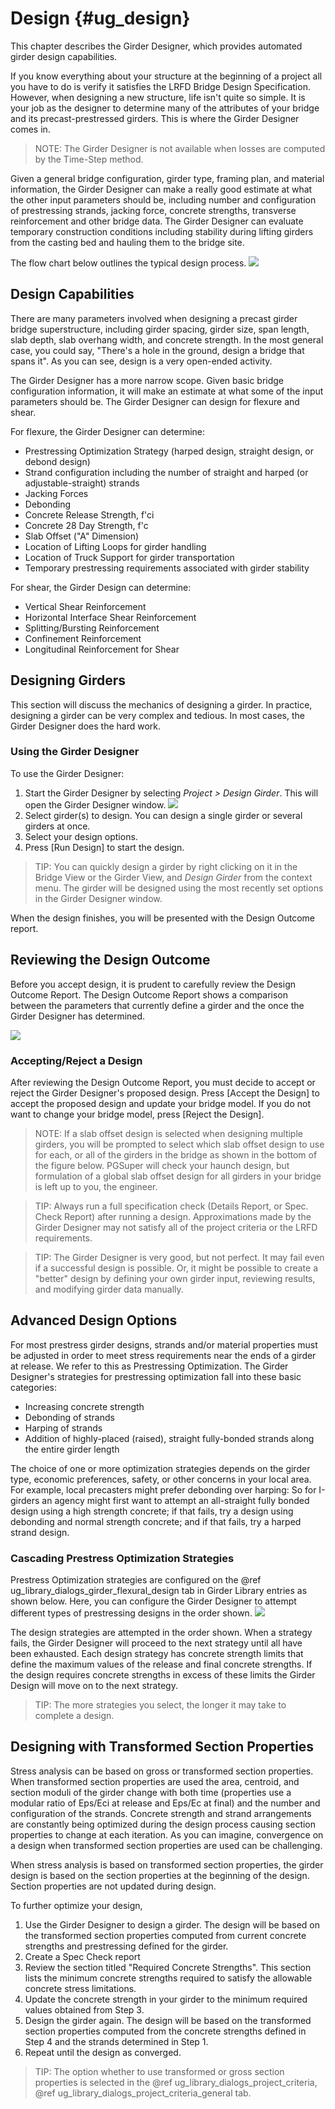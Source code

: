 Design {#ug_design}
==============================================
This chapter describes the Girder Designer, which provides automated girder design capabilities.

If you know everything about your structure at the beginning of a project all you have to do is verify it satisfies the LRFD Bridge Design Specification. However, when designing a new structure, life isn't quite so simple. It is your job as the designer to determine many of the attributes of your bridge and its precast-prestressed girders. This is where the Girder Designer comes in.

> NOTE: The Girder Designer is not available when losses are computed by the Time-Step method.

Given a general bridge configuration, girder type, framing plan, and material information, the Girder Designer can make a really good estimate at what the other input parameters should be, including number and configuration of prestressing strands, jacking force, concrete strengths, transverse reinforcement and other bridge data. The Girder Designer can evaluate temporary construction conditions including stability during lifting girders from the casting bed and hauling them to the bridge site.

The flow chart below outlines the typical design process.
![](DesignFlowchart.bmp)


Design Capabilities
---------------------
There are many parameters involved when designing a precast girder bridge superstructure, including girder spacing, girder size, span length, slab depth, slab overhang width, and concrete strength. In the most general case, you could say, "There's a hole in the ground, design a bridge that spans it". As you can see, design is a very open-ended activity.

The Girder Designer has a more narrow scope. Given basic bridge configuration information, it will make an estimate at what some of the input parameters should be. The Girder Designer can design for flexure and shear.

For flexure, the Girder Designer can determine:
* Prestressing Optimization Strategy (harped design, straight design, or debond design)
* Strand configuration including the number of straight and harped (or adjustable-straight) strands
* Jacking Forces
* Debonding
* Concrete Release Strength, f'ci
* Concrete 28 Day Strength, f'c
* Slab Offset ("A" Dimension)
* Location of Lifting Loops for girder handling
* Location of Truck Support for girder transportation
* Temporary prestressing requirements associated with girder stability

For shear, the Girder Design can determine:
* Vertical Shear Reinforcement
* Horizontal Interface Shear Reinforcement
* Splitting/Bursting Reinforcement
* Confinement Reinforcement
* Longitudinal Reinforcement for Shear 

Designing Girders
-------------------
This section will discuss the mechanics of designing a girder. In practice, designing a girder can be very complex and tedious. In most cases, the Girder Designer does the hard work.

### Using the Girder Designer ###
To use the Girder Designer:
1. Start the Girder Designer by selecting *Project > Design Girder*. This will open the Girder Designer window. ![](GirderDesigner.png)
2. Select girder(s) to design. You can design a single girder or several girders at once.
3. Select your design options. 
4. Press [Run Design] to start the design.

> TIP: You can quickly design a girder by right clicking on it in the Bridge View or the Girder View, and *Design Girder* from the context menu. The girder will be designed using the most recently set options in the Girder Designer window.

When the design finishes, you will be presented with the Design Outcome report.


Reviewing the Design Outcome
-----------------------------
Before you accept design, it is prudent to carefully review the Design Outcome Report. The Design Outcome Report shows a comparison between the parameters that currently define a girder and the once the Girder Designer has determined.

![](DesignOutcomeReport.png)

### Accepting/Reject a Design ###
After reviewing the Design Outcome Report, you must decide to accept or reject the Girder Designer's proposed design. Press [Accept the Design] to accept the proposed design and update your bridge model. If you do not want to change your bridge model, press [Reject the Design].

> NOTE: If a slab offset design is selected when designing multiple girders, you will be prompted to select which slab offset design to use for each, or all of the girders in the bridge as shown in the bottom of the figure below. PGSuper will check your haunch design, but formulation of a global slab offset design for all girders in your bridge is left up to you, the engineer.

> TIP: Always run a full specification check (Details Report, or Spec. Check Report) after running a design. Approximations made by the Girder Designer may not satisfy all of the project criteria or the LRFD requirements.

> TIP: The Girder Designer is very good, but not perfect. It may fail even if a successful design is possible. Or, it might be possible to create a "better" design by defining your own girder input, reviewing results, and modifying girder data manually.

Advanced Design Options
------------------------
For most prestress girder designs, strands and/or material properties must be adjusted in order to meet stress requirements near the ends of a girder at release. We refer to this as Prestressing Optimization. The Girder Designer's strategies for prestressing optimization fall into these basic categories:

* Increasing concrete strength
* Debonding of strands
* Harping of strands
* Addition of highly-placed (raised), straight fully-bonded strands along the entire girder length

The choice of one or more optimization strategies depends on the girder type, economic preferences, safety, or other concerns in your local area. For example, local precasters might prefer debonding over harping: So for I-girders an agency might first want to attempt an all-straight fully bonded design using a high strength concrete; if that fails, try a design using debonding and normal strength concrete; and if that fails, try a harped strand design.

### Cascading Prestress Optimization Strategies ###
Prestress Optimization strategies are configured on the @ref ug_library_dialogs_girder_flexural_design tab in Girder Library entries as shown below. Here, you can configure the Girder Designer to attempt different types of prestressing designs in the order shown. 
![](DesignStrategies.png)

The design strategies are attempted in the order shown. When a strategy fails, the Girder Designer will proceed to the next strategy until all have been exhausted. Each design strategy has concrete strength limits that define the maximum values of the release and final concrete strengths. If the design requires concrete strengths in excess of these limits the Girder Design will move on to the next strategy.

> TIP: The more strategies you select, the longer it may take to complete a design.

Designing with Transformed Section Properties
---------------------------------------------
Stress analysis can be based on gross or transformed section properties. When transformed section properties are used the area, centroid, and section moduli of the girder change with both time (properties use a modular ratio of Eps/Eci at release and Eps/Ec at final) and the number and configuration of the strands. Concrete strength and strand arrangements are constantly being optimized during the design process causing section properties to change at each iteration. As you can imagine, convergence on a design when transformed section properties are used can be challenging.

When stress analysis is based on transformed section properties, the girder design is based on the section properties at the beginning of the design. Section properties are not updated during design.

To further optimize your design, 
1. Use the Girder Designer to design a girder. The design will be based on the transformed section properties computed from current concrete strengths and prestressing defined for the girder.
2. Create a Spec Check report
3. Review the section titled "Required Concrete Strengths". This section lists the minimum concrete strengths required to satisfy the allowable concrete stress limitations.
4. Update the concrete strength in your girder to the minimum required values obtained from Step 3.
5. Design the girder again. The design will be based on the transformed section properties computed from the concrete strengths defined in Step 4 and the strands determined in Step 1.
6. Repeat until the design as converged.

> TIP: The option whether to use transformed or gross section properties is selected in the @ref ug_library_dialogs_project_criteria, @ref ug_library_dialogs_project_criteria_general tab.
